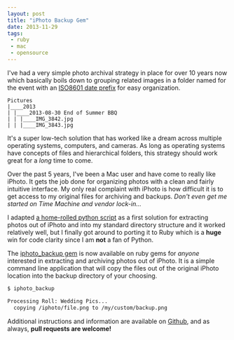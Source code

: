 ```yaml
---
layout: post
title: "iPhoto Backup Gem"
date: 2013-11-29
tags:
 - ruby
 - mac
 - opensource
---
```


I've had a very simple photo archival strategy in place for over 10 years now which basically boils down to grouping related images in a folder named for the event with an [ISO8601 date prefix](http://en.wikipedia.org/wiki/ISO_8601) for easy organization.

```
Pictures
|____2013
| |____2013-08-30 End of Summer BBQ
| | |____IMG_3842.jpg
| | |____IMG_3843.jpg
```

It's a super low-tech solution that has worked like a dream across multiple operating systems, computers, and cameras.  As long as operating systems have concepts of files and hierarchical folders, this strategy should work great for a *long* time to come.

Over the past 5 years, I've been a Mac user and have come to really like iPhoto.  It gets the job done for organizing photos with a clean and fairly intuitive interface.  My only real complaint with iPhoto is how difficult it is to get access to my original files for archiving and backups.  *Don't even get me started on Time Machine and vendor lock-in...*

I adapted [a home-rolled python script](https://github.com/wireframe/dotfiles/blob/628b982d9fc4e7b4cc9e6ca806cae81b541f9bbd/home/bin/iphoto_export.py) as a first solution for extracting photos out of iPhoto and into my standard directory structure and it worked relatively well, but I finally got around to porting it to Ruby which is a **huge** win for code clarity since I am **not** a fan of Python.

The [iphoto_backup gem](https://github.com/wireframe/iphoto_backup) is now available on ruby gems for *anyone* interested in extracting and archiving photos out of iPhoto.  It is a simple command line application that will copy the files out of the original iPhoto location into the backup directory of your choosing.

```bash
$ iphoto_backup

Processing Roll: Wedding Pics...
  copying /iphoto/file.png to /my/custom/backup.png
```

Additional instructions and information are available on [Github](https://github.com/wireframe/iphoto_backup), and as always, **pull requests are welcome!**
